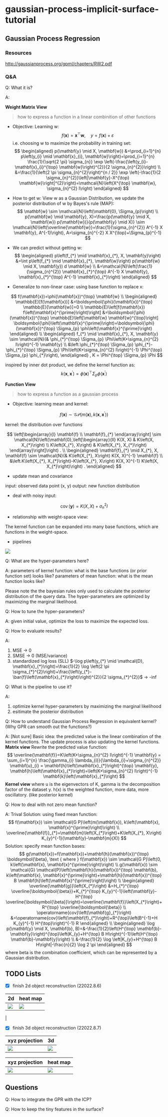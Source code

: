 # gaussian-process-implicit-surface-tutorial

## Gaussian Process Regression

### Resources

http://gaussianprocess.org/gpml/chapters/RW2.pdf

### Q&A

Q: What it is?

A: 

**Weight Matrix View**
> how to express a function in a linear combinition of other functions
* Objective: Learning w:
$$
f(\mathbf{x})=\mathbf{x}^{\top} \mathbf{w}, \quad y=f(\mathbf{x})+\varepsilon
$$
i.e. choosing w to maximize the probability in training set:
$$
\begin{aligned}
p(\mathbf{y} \mid X, \mathbf{w}) &=\prod_{i=1}^{n} p\left(y_{i} \mid \mathbf{x}_{i}, \mathbf{w}\right)=\prod_{i=1}^{n} \frac{1}{\sqrt{2 \pi} \sigma_{n}} \exp \left(-\frac{\left(y_{i}-\mathbf{x}_{i}^{\top} \mathbf{w}\right)^{2}}{2 \sigma_{n}^{2}}\right) \\
&=\frac{1}{\left(2 \pi \sigma_{n}^{2}\right)^{n / 2}} \exp \left(-\frac{1}{2 \sigma_{n}^{2}}\left|\mathbf{y}-X^{\top} \mathbf{w}\right|^{2}\right)=\mathcal{N}\left(X^{\top} \mathbf{w}, \sigma_{n}^{2} I\right)
\end{aligned}
$$
* How to get w:
View w as a Gaussian Distribution, we update the posterior distribution of w by Bayes's rule (MAP):
$$
\mathbf{w} \sim \mathcal{N}\left(\mathbf{0}, \Sigma_{p}\right) \\
p(\mathbf{w} \mid \mathbf{y}, X)=\frac{p(\mathbf{y} \mid X, \mathbf{w}) p(\mathbf{w})}{p(\mathbf{y} \mid X)} \sim \mathcal{N}\left(\overline{\mathbf{w}}=\frac{1}{\sigma_{n}^{2}} A^{-1} X \mathbf{y}, A^{-1}\right), A=\sigma_{n}^{-2} X X^{\top}+\Sigma_{p}^{-1}
$$
* We can predict without getting w:
$$
\begin{aligned}
p\left(f_{*} \mid \mathbf{x}_{*}, X, \mathbf{y}\right) &=\int p\left(f_{*} \mid \mathbf{x}_{*}, \mathbf{w}\right) p(\mathbf{w} \mid X, \mathbf{y}) d \mathbf{w} \\
&=\mathcal{N}\left(\frac{1}{\sigma_{n}^{2}} \mathbf{x}_{*}^{\top} A^{-1} X \mathbf{y}, \mathbf{x}_{*}^{\top} A^{-1} \mathbf{x}_{*}\right)
\end{aligned}
$$

* Generalize to non-linear case: using base function to replace x:

$$
f(\mathbf{x})=\phi(\mathbf{x})^{\top} \mathbf{w} \\
\begin{aligned}
\mathbb{E}[f(\mathbf{x})] &=\boldsymbol{\phi}(\mathbf{x})^{\top} \mathbb{E}[\mathbf{w}]=0 \\
\mathbb{E}\left[f(\mathbf{x}) f\left(\mathbf{x}^{\prime}\right)\right] &=\boldsymbol{\phi}(\mathbf{x})^{\top} \mathbb{E}\left[\mathbf{w} \mathbf{w}^{\top}\right] \boldsymbol{\phi}\left(\mathbf{x}^{\prime}\right)=\boldsymbol{\phi}(\mathbf{x})^{\top} \Sigma_{p} \phi\left(\mathbf{x}^{\prime}\right)
\end{aligned} \\
\begin{aligned} 
f_{*} \mid \mathbf{x}_{*}, X, \mathbf{y} \sim \mathcal{N}(& \phi_{*}^{\top} \Sigma_{p} \Phi\left(K+\sigma_{n}^{2} I\right)^{-1} \mathbf{y} \\
&\left.\phi_{*}^{\top} \Sigma_{p} \phi_{*}-\phi_{*}^{\top} \Sigma_{p} \Phi\left(K+\sigma_{n}^{2} I\right)^{-1} \Phi^{\top} \Sigma_{p} \phi_{*}\right),
\end{aligned} , K = \Phi^{\top} \Sigma_{p} \Phi
$$

inspired by inner dot product, we define the kernel function as:
$$
k\left(\mathbf{x}, \mathbf{x}^{\prime}\right)=\phi(\mathbf{x})^{\top} \Sigma_{p} \phi\left(\mathbf{x}^{\prime}\right)
$$

**Function View**

> how to express a function as a gaussian process

* Objective: learning mean and kernel:

$$
f(\mathbf{x}) \sim \mathcal{G} \mathcal{P}\left(m(\mathbf{x}), k\left(\mathbf{x}, \mathbf{x}^{\prime}\right)\right)
$$

kernel: the distribution over functions

$$
\left[\begin{array}{l}
\mathbf{f} \\
\mathbf{f}_{*}
\end{array}\right] \sim \mathcal{N}\left(\mathbf{0},\left[\begin{array}{ll}
K(X, X) & K\left(X, X_{*}\right) \\
K\left(X_{*}, X\right) & K\left(X_{*}, X_{*}\right)
\end{array}\right]\right) . \\
\begin{aligned}
\mathbf{f}_{*} \mid X_{*}, X, \mathbf{f} \sim \mathcal{N}(& K\left(X_{*}, X\right) K(X, X)^{-1} \mathbf{f} \\
&\left.K\left(X_{*}, X_{*}\right)-K\left(X_{*}, X\right) K(X, X)^{-1} K\left(X, X_{*}\right)\right) .
\end{aligned}
$$

* update mean and covariance

input: observed data point (x, y)
output: new function distribution 

* deal with noisy input:

$$
\operatorname{cov}(\mathbf{y})=K(X, X)+\sigma_{n}^{2} I
$$

* relationship with weight-space view:

The kernel function can be expanded into many base functions, which are  functions in the weight-space. 

* pipelines

![](https://tva1.sinaimg.cn/large/e6c9d24egy1h4v86udgt3j20nf07v75d.jpg)




Q: What are the hyper-parameters here?

A: 
parameters of kernel function: what is the base functions (or prior function set) looks like?
parameters of mean function: what is the mean function looks like?

Please note the the bayesian rules only used to calculate the posterior distribution of the query data. The hyper-parameters are optimized by maximizing the marginal likelihood.

Q: How to tune the hyper-parameters?

A: 
given initial value, optimize the loss to maximize the expected loss.

Q: How to evaluate results?

A: 
1. MSE -> 0
2. SMSE -> 0 (MSE/variance)
3. standardized log loss (SLL) $-\log p\left(y_{*} \mid \mathcal{D}, \mathbf{x}_{*}\right)=\frac{1}{2} \log \left(2 \pi \sigma_{*}^{2}\right)+\frac{\left(y_{*}-\bar{f}\left(\mathbf{x}_{*}\right)\right)^{2}}{2 \sigma_{*}^{2}}$ -> -inf 

Q: What is the pipeline to use it?

A: 
1. optimize kernel hyper-parameters by maximizing the marginal likelihood
2. esitimate the posterior distribution

Q: How to understand Gaussian Process Regression in equivalent kernel? (Why GPR can smooth out the functions?)

A: [Not sure]
Basic idea: the predicted value is the linear combination of the kernel functions. The update process is also updating the kernel functions.
**Matrix view**
Rewrite the predicted value function:
$$
\overline{\mathbf{f}}=K\left(K+\sigma_{n}^{2} I\right)^{-1} \mathbf{y} = \sum_{i=1}^{n} \frac{\gamma_{i} \lambda_{i}}{\lambda_{i}+\sigma_{n}^{2}} \mathbf{u}_{i} = \mathbf{h}\left(\mathbf{x}_{*}\right)^{\top} \mathbf{y}, \mathbf{h}\left(\mathbf{x}_{*}\right)=\left(K+\sigma_{n}^{2} I\right)^{-1} \mathbf{k}\left(\mathbf{x}_{*}\right)
$$
**Kernel view**
where u is the eigenvectors of K, gamma is the decomposition factor of the dataset y. h(x) is the weighted function, more data, more oscillatory. (like posterior kernel)


Q: How to deal with not zero mean function?

A: 
Trival Solution: using fixed mean function:
$$
f(\mathbf{x}) \sim \mathcal{G P}\left(m(\mathbf{x}), k\left(\mathbf{x}, \mathbf{x}^{\prime}\right)\right) \\ 
\overline{\mathbf{f}}_{*}=\mathbf{m}\left(X_{*}\right)+K\left(X_{*}, X\right) K_{y}^{-1}(\mathbf{y}-\mathbf{m}(X))
$$
Solution: specify mean function bases:
$$
g(\mathbf{x})=f(\mathbf{x})+\mathbf{h}(\mathbf{x})^{\top} \boldsymbol{\beta}, \text { where } f(\mathbf{x}) \sim \mathcal{G P}\left(0, k\left(\mathbf{x}, \mathbf{x}^{\prime}\right)\right) \\
g(\mathbf{x}) \sim \mathcal{G} \mathcal{P}\left(\mathbf{h}(\mathbf{x})^{\top} \mathbf{b}, k\left(\mathbf{x}, \mathbf{x}^{\prime}\right)+\mathbf{h}(\mathbf{x})^{\top} B \mathbf{h}\left(\mathbf{x}^{\prime}\right)\right) \\
\begin{aligned}
\overline{\mathbf{g}}\left(X_{*}\right) &=H_{*}^{\top} \overline{\boldsymbol{\beta}}+K_{*}^{\top} K_{y}^{-1}\left(\mathbf{y}-H^{\top} \overline{\boldsymbol{\beta}}\right)=\overline{\mathbf{f}}\left(X_{*}\right)+R^{\top} \overline{\boldsymbol{\beta}} \\
\operatorname{cov}\left(\mathbf{g}_{*}\right) &=\operatorname{cov}\left(\mathbf{f}_{*}\right)+R^{\top}\left(B^{-1}+H K_{y}^{-1} H^{\top}\right)^{-1} R
\end{aligned} \\
\begin{aligned}
\log p(\mathbf{y} \mid X, \mathbf{b}, B)=&-\frac{1}{2}\left(H^{\top} \mathbf{b}-\mathbf{y}\right)^{\top}\left(K_{y}+H^{\top} B H\right)^{-1}\left(H^{\top} \mathbf{b}-\mathbf{y}\right) \\
&-\frac{1}{2} \log \left|K_{y}+H^{\top} B H\right|-\frac{n}{2} \log 2 \pi
\end{aligned}
$$
where beta is the combination coefficient, which can be represented by a Gaussian distribution.


## TODO Lists

- [x] finish 2d object reconstruction (22022.8.6)

|2d|heat map|
|-|-|
|![](https://tva1.sinaimg.cn/large/e6c9d24egy1h4yr1rthgwj208s073weo.jpg)|![](https://tva1.sinaimg.cn/large/e6c9d24egy1h4yr23o61uj206x06qglq.jpg)
|

- [x] finish 3d object reconstruction (22022.8.7)

|xyz projection|3d|
|-|-|
|![](https://tva1.sinaimg.cn/large/e6c9d24egy1h4yxo6nzt6j21gm0i00xe.jpg)|![](https://tva1.sinaimg.cn/large/e6c9d24egy1h4yxuvtt28j20gk0dkgm2.jpg)|

|xyz projection|heat map|
|-|-|
|![](https://tva1.sinaimg.cn/large/e6c9d24egy1h4yxtn2c6cj21g20hytcy.jpg)|![](https://tva1.sinaimg.cn/large/e6c9d24egy1h4yxta83vfj20ho0eqwf6.jpg)|

## Questions

Q: How to integrate the GPR with the ICP?

Q: How to keep the tiny features in the surface?
